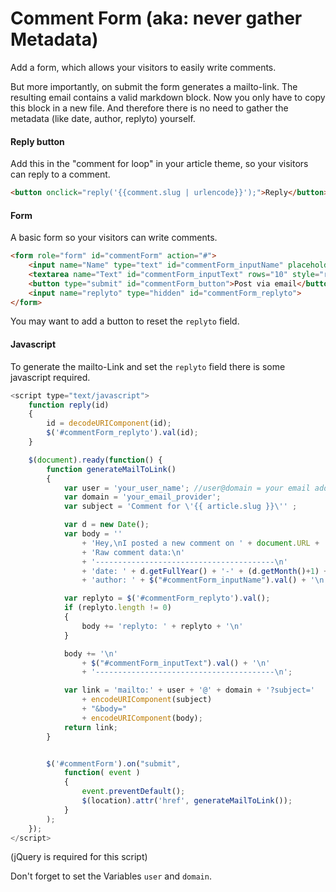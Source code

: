 # Comment Form (aka: never gather Metadata)
Add a form, which allows your visitors to easily write comments.

But more importantly, on submit the form generates a mailto-link.
The resulting email contains a valid markdown block. Now you only have to copy this block in a new file. And therefore there is no need to gather the metadata (like date, author, replyto) yourself.

#### Reply button
Add this in the "comment for loop" in your article theme, so your visitors can reply to a comment.

```html
<button onclick="reply('{{comment.slug | urlencode}}');">Reply</button>
```

#### Form
A basic form so your visitors can write comments.

```html
<form role="form" id="commentForm" action="#">
	<input name="Name" type="text" id="commentForm_inputName" placeholder="Enter your name or synonym">
	<textarea name="Text" id="commentForm_inputText" rows="10" style="resize:vertical;" placeholder="Your comment"></textarea>
	<button type="submit" id="commentForm_button">Post via email</button>
	<input name="replyto" type="hidden" id="commentForm_replyto">
</form>
```
You may want to add a button to reset the `replyto` field.

#### Javascript
To generate the mailto-Link and set the `replyto` field there is some javascript required.

```javascript
<script type="text/javascript">
	function reply(id)
	{
		id = decodeURIComponent(id);
		$('#commentForm_replyto').val(id);
	}

	$(document).ready(function() {
		function generateMailToLink()
		{
			var user = 'your_user_name'; //user@domain = your email address
			var domain = 'your_email_provider';
			var subject = 'Comment for \'{{ article.slug }}\'' ;

			var d = new Date();
			var body = ''
				+ 'Hey,\nI posted a new comment on ' + document.URL + '\n\nGreetings ' + $("#commentForm_inputName").val() + '\n\n\n'
				+ 'Raw comment data:\n'
				+ '----------------------------------------\n'
				+ 'date: ' + d.getFullYear() + '-' + (d.getMonth()+1) + '-' + d.getDate() + ' ' + d.getHours() + ':' + d.getMinutes() + '\n'
				+ 'author: ' + $("#commentForm_inputName").val() + '\n';

			var replyto = $('#commentForm_replyto').val();
			if (replyto.length != 0)
			{
				body += 'replyto: ' + replyto + '\n'
			}

			body += '\n'
				+ $("#commentForm_inputText").val() + '\n'
				+ '----------------------------------------\n';

			var link = 'mailto:' + user + '@' + domain + '?subject='
				+ encodeURIComponent(subject)
				+ "&body="
				+ encodeURIComponent(body);
			return link;
		}


		$('#commentForm').on("submit",
			function( event )
			{
				event.preventDefault();
				$(location).attr('href', generateMailToLink());
			}
		);
	});
</script>
```
(jQuery is required for this script)

Don't forget to set the Variables `user` and `domain`.
